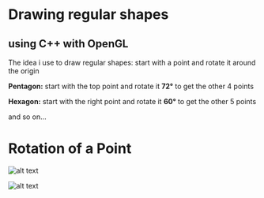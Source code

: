 # Drawing regular shapes
## using **C++** with **OpenGL**

The idea i use to draw regular shapes: start with a point and rotate it around the origin

**Pentagon:** start with the top point and rotate it **72°** to get the other 4 points

**Hexagon:** start with the right point and rotate it **60°** to get the other 5 points

and so on...

# Rotation of a Point
![alt text](https://keisan.casio.com/keisan/lib/real/system/2006/1496886458/RotatePoints.png "Grid")

![alt text](https://keisan.casio.com/has10/mimetex.cgi?\normal%20Rotation\%20of\%20point\hspace{20}\theta:\qquad%20(x,y)\rightarrow%20(x%27,y%27)\\%3Cbr%20/%3E\hspace{20}x%27=xcos(\theta)ysin(\theta)\\%3Cbr%20/%3E\hspace{20}y%27=xsin(\theta)+ycos(\theta)\\ "Equation")
